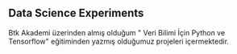 ## Data Science Experiments

Btk Akademi üzerinden almış olduğum " Veri Bilimi İçin Python ve Tensorflow" eğitiminden yazmış olduğumuz projeleri içermektedir.
